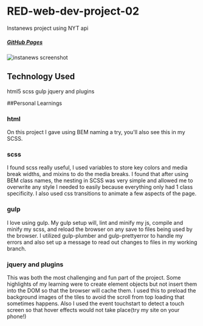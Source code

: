 # RED-web-dev-project-02
Instanews project using NYT api
##### [GitHub Pages](https://htichcock.github.io/RED-web-dev-project-02/)

![instanews screenshot](https://imgur.com/UtZzyKf.jpg)

## Technology Used

html5
scss
gulp
jquery and plugins

##Personal Learnings 

### html
On this project I gave using BEM naming a try, you'll also see this in my SCSS.

### scss
I found scss really useful, I used variables to store key colors and media break widths, and mixins to do the media breaks. I found that after using BEM class names, the nesting in SCSS was very simple and allowed me to overwrite any style I needed to easily because everything only had 1 class specificity.
I also used css transitions to animate a few aspects of the page.

### gulp
I love using gulp. My gulp setup will, lint and minify my js, compile and minify my scss, and reload the browser on any save to files being used by the browser. I utilized gulp-plumber and gulp-prettyerror to handle my errors and also set up a message to read out changes to files in my working branch.

### jquery and plugins
This was both the most challenging and fun part of the project. Some highlights of my learning were to create element objects but not insert them into the DOM so that the browser will cache them. I used this to preload the background images of the tiles to avoid the scroll from top loading that sometimes happens. Also I used the event touchstart to detect a touch screen so that hover effects would not take place(try my site on your phone!)


